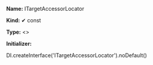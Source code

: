 **Name:** ITargetAccessorLocator

**Kind:** ✔ const

**Type:** <>

**Initializer:**

DI.createInterface<ITargetAccessorLocator>('ITargetAccessorLocator').noDefault()

